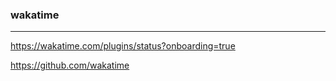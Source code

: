 ### wakatime
---
https://wakatime.com/plugins/status?onboarding=true

https://github.com/wakatime


```
```

```
```

```
```


